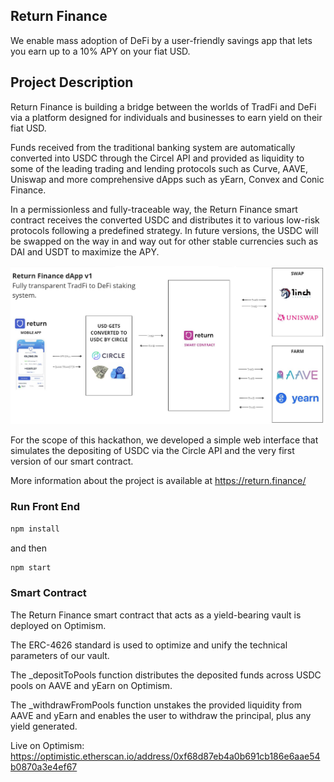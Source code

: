 ## Return Finance
We enable mass adoption of DeFi by a user-friendly savings app that lets you earn up to a 10% APY on your fiat USD.

## Project Description
Return Finance is building a bridge between the worlds of TradFi and DeFi via a platform designed for individuals and businesses to earn yield on their fiat USD. 

Funds received from the traditional banking system are automatically converted into USDC through the Circel API and provided as liquidity to some of the leading trading and lending protocols such as Curve, AAVE, Uniswap and more comprehensive dApps such as yEarn, Convex and Conic Finance. 

In a permissionless and fully-traceable way, the Return Finance smart contract receives the converted USDC and distributes it to various low-risk protocols following a predefined strategy. In future versions, the USDC will be swapped on the way in and way out for other stable currencies such as DAI and USDT to maximize the APY.

![My Image](frontend/public/return-chart.jpg)

For the scope of this hackathon, we developed a simple web interface that simulates the depositing of USDC via the Circle API and the very first version of our smart contract.

More information about the project is available at https://return.finance/

### Run Front End

```bash
npm install
```
and then

```bash
npm start
```
### Smart Contract 

The Return Finance smart contract that acts as a yield-bearing vault is deployed on Optimism.

The ERC-4626 standard is used to optimize and unify the technical parameters of our vault.

The _depositToPools function distributes the deposited funds across USDC pools on AAVE and yEarn on Optimism.

The _withdrawFromPools function unstakes the provided liquidity from AAVE and yEarn and enables the user to withdraw the principal, plus any yield generated.

Live on Optimism: https://optimistic.etherscan.io/address/0xf68d87eb4a0b691cb186e6aae54b0870a3e4ef67
